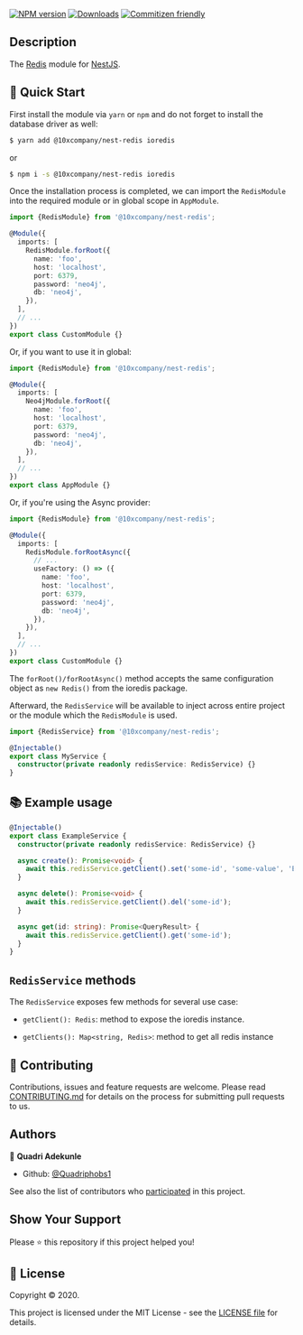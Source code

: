 [![NPM version](https://img.shields.io/npm/v/@10xcompany/nest-redis.svg)](https://www.npmjs.com/package/@10xcompany/nest-redis)
[![Downloads](https://img.shields.io/npm/dm/@10xcompany/nest-redis.svg)](https://www.npmjs.com/package/@10xcompany/nest-redis)
[![Commitizen friendly](https://img.shields.io/badge/commitizen-friendly-brightgreen.svg)](http://commitizen.github.io/cz-cli/)

## Description

The [Redis](https://github.com/luin/ioredis) module for [NestJS](https://github.com/nestjs/nest).

## 🚀 Quick Start

First install the module via `yarn` or `npm` and do not forget to install the database driver as well:

```bash
$ yarn add @10xcompany/nest-redis ioredis
```

or

```bash
$ npm i -s @10xcompany/nest-redis ioredis
```

Once the installation process is completed, we can import the `RedisModule` into the required module or in global scope in `AppModule`.

```typescript
import {RedisModule} from '@10xcompany/nest-redis';

@Module({
  imports: [
    RedisModule.forRoot({
      name: 'foo',
      host: 'localhost',
      port: 6379,
      password: 'neo4j',
      db: 'neo4j',
    }),
  ],
  // ...
})
export class CustomModule {}
```

Or, if you want to use it in global:

```typescript
import {RedisModule} from '@10xcompany/nest-redis';

@Module({
  imports: [
    Neo4jModule.forRoot({
      name: 'foo',
      host: 'localhost',
      port: 6379,
      password: 'neo4j',
      db: 'neo4j',
    }),
  ],
  // ...
})
export class AppModule {}
```

Or, if you're using the Async provider:

```typescript
import {RedisModule} from '@10xcompany/nest-redis';

@Module({
  imports: [
    RedisModule.forRootAsync({
      // ...
      useFactory: () => ({
        name: 'foo',
        host: 'localhost',
        port: 6379,
        password: 'neo4j',
        db: 'neo4j',
      }),
    }),
  ],
  // ...
})
export class CustomModule {}
```

The `forRoot()/forRootAsync()` method accepts the same configuration object as `new Redis()` from the ioredis package.

Afterward, the `RedisService` will be available to inject across entire project or the module which the `RedisModule` is used.

```ts
import {RedisService} from '@10xcompany/nest-redis';

@Injectable()
export class MyService {
  constructor(private readonly redisService: RedisService) {}
}
```

## 📚 Example usage

```typescript
@Injectable()
export class ExampleService {
  constructor(private readonly redisService: RedisService) {}

  async create(): Promise<void> {
    await this.redisService.getClient().set('some-id', 'some-value', 'EX');
  }

  async delete(): Promise<void> {
    await this.redisService.getClient().del('some-id');
  }

  async get(id: string): Promise<QueryResult> {
    await this.redisService.getClient().get('some-id');
  }
}
```

## `RedisService` methods

The `RedisService` exposes few methods for several use case:

- `getClient(): Redis`: method to expose the ioredis instance.

- `getClients(): Map<string, Redis>`: method to get all redis instance

## 🤝 Contributing

Contributions, issues and feature requests are welcome. Please read [CONTRIBUTING.md](CONTRIBUTING.md) for details on the process for submitting pull requests to us.

## Authors

👤 **Quadri Adekunle**

- Github: [@Quadriphobs1](https://github.com/Quadriphobs1)

See also the list of contributors who [participated](https://github.com/10xcompany/redis/contributors) in this project.

## Show Your Support

Please ⭐️ this repository if this project helped you!

## 📝 License

Copyright © 2020.

This project is licensed under the MIT License - see the [LICENSE file](LICENSE) for details.
